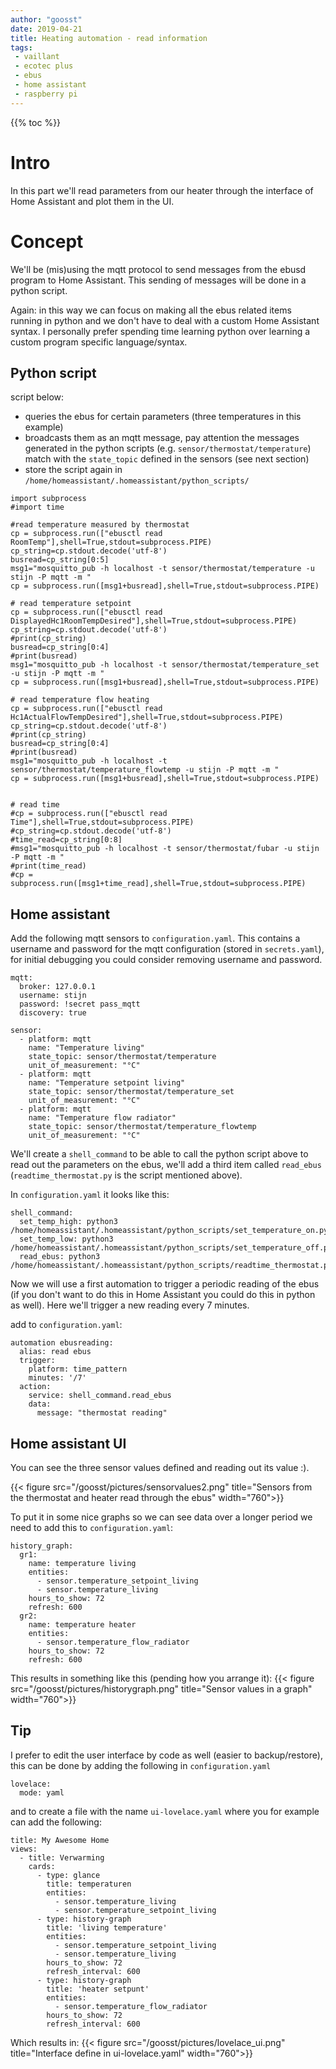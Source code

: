 ```yaml
---
author: "goosst"
date: 2019-04-21
title: Heating automation - read information
tags:
 - vaillant
 - ecotec plus
 - ebus
 - home assistant
 - raspberry pi
---
```


{{% toc %}}

# Intro
In this part we'll read parameters from our heater through the interface of Home Assistant and plot them in the UI.


# Concept

We'll be (mis)using the mqtt protocol to send messages from the ebusd program to Home Assistant. This sending of messages will be done in a python script.

Again: in this way we can focus on making all the ebus related items running in python and we don't have to deal with a custom Home Assistant syntax. I personally prefer spending time learning python over learning a custom program specific language/syntax.


## Python script

script below:

* queries the ebus for certain parameters (three temperatures in this example)
* broadcasts them as an mqtt message, pay attention the messages generated in the python scripts (e.g. `sensor/thermostat/temperature`) match with the `state_topic` defined in the sensors (see next section)
* store the script again in `/home/homeassistant/.homeassistant/python_scripts/`

```
import subprocess
#import time

#read temperature measured by thermostat
cp = subprocess.run(["ebusctl read RoomTemp"],shell=True,stdout=subprocess.PIPE)
cp_string=cp.stdout.decode('utf-8')
busread=cp_string[0:5]
msg1="mosquitto_pub -h localhost -t sensor/thermostat/temperature -u stijn -P mqtt -m "
cp = subprocess.run([msg1+busread],shell=True,stdout=subprocess.PIPE)

# read temperature setpoint
cp = subprocess.run(["ebusctl read DisplayedHc1RoomTempDesired"],shell=True,stdout=subprocess.PIPE)
cp_string=cp.stdout.decode('utf-8')
#print(cp_string)
busread=cp_string[0:4]
#print(busread)
msg1="mosquitto_pub -h localhost -t sensor/thermostat/temperature_set -u stijn -P mqtt -m "
cp = subprocess.run([msg1+busread],shell=True,stdout=subprocess.PIPE)

# read temperature flow heating
cp = subprocess.run(["ebusctl read Hc1ActualFlowTempDesired"],shell=True,stdout=subprocess.PIPE)
cp_string=cp.stdout.decode('utf-8')
#print(cp_string)
busread=cp_string[0:4]
#print(busread)
msg1="mosquitto_pub -h localhost -t sensor/thermostat/temperature_flowtemp -u stijn -P mqtt -m "
cp = subprocess.run([msg1+busread],shell=True,stdout=subprocess.PIPE)


# read time
#cp = subprocess.run(["ebusctl read Time"],shell=True,stdout=subprocess.PIPE)
#cp_string=cp.stdout.decode('utf-8')
#time_read=cp_string[0:8]
#msg1="mosquitto_pub -h localhost -t sensor/thermostat/fubar -u stijn -P mqtt -m "
#print(time_read)
#cp = subprocess.run([msg1+time_read],shell=True,stdout=subprocess.PIPE)
```


## Home assistant

Add the following mqtt sensors to `configuration.yaml`. This contains a username and password for the mqtt configuration (stored in `secrets.yaml`), for initial debugging you could consider removing username and password.

```
mqtt:
  broker: 127.0.0.1
  username: stijn
  password: !secret pass_mqtt
  discovery: true

sensor:
  - platform: mqtt
    name: "Temperature living"
    state_topic: sensor/thermostat/temperature
    unit_of_measurement: "°C"
  - platform: mqtt
    name: "Temperature setpoint living"
    state_topic: sensor/thermostat/temperature_set
    unit_of_measurement: "°C"
  - platform: mqtt
    name: "Temperature flow radiator"
    state_topic: sensor/thermostat/temperature_flowtemp
    unit_of_measurement: "°C"
```

We'll create a `shell_command` to be able to call the python script above to read out the parameters on the ebus, we'll add a third item called `read_ebus` (`readtime_thermostat.py` is the script mentioned above).

In `configuration.yaml` it looks like this:

```
shell_command:
  set_temp_high: python3 /home/homeassistant/.homeassistant/python_scripts/set_temperature_on.py
  set_temp_low: python3 /home/homeassistant/.homeassistant/python_scripts/set_temperature_off.py
  read_ebus: python3 /home/homeassistant/.homeassistant/python_scripts/readtime_thermostat.py
```

Now we will use a first automation to trigger a periodic reading of the ebus (if you don't want to do this in Home Assistant you could do this in python as well). Here we'll trigger a new reading every 7 minutes.

add to `configuration.yaml`:

```
automation ebusreading:
  alias: read ebus
  trigger:
    platform: time_pattern
    minutes: '/7'
  action:
    service: shell_command.read_ebus
    data:
      message: "thermostat reading"
```



## Home assistant UI

You can see the three sensor values defined and reading out its value :).

{{< figure src="/goosst/pictures/sensorvalues2.png" title="Sensors from the thermostat and heater read through the ebus" width="760">}}


To put it in some nice graphs so we can see data over a longer period we need to add this to `configuration.yaml`:


```
history_graph:
  gr1:
    name: temperature living
    entities:
      - sensor.temperature_setpoint_living
      - sensor.temperature_living
    hours_to_show: 72
    refresh: 600
  gr2:
    name: temperature heater
    entities:
      - sensor.temperature_flow_radiator
    hours_to_show: 72
    refresh: 600
```

This results in something like this (pending how you arrange it):
{{< figure src="/goosst/pictures/historygraph.png" title="Sensor values in a graph" width="760">}}

## Tip

I prefer to edit the user interface by code as well (easier to backup/restore), this can be done by adding the following in `configuration.yaml`

```
lovelace:
  mode: yaml
```

and to create a file with the name `ui-lovelace.yaml` where you for example can add the following:

```
title: My Awesome Home
views:
  - title: Verwarming
    cards:
      - type: glance
        title: temperaturen
        entities:
          - sensor.temperature_living
          - sensor.temperature_setpoint_living
      - type: history-graph
        title: 'living temperature'
        entities:
          - sensor.temperature_setpoint_living
          - sensor.temperature_living
        hours_to_show: 72
        refresh_interval: 600
      - type: history-graph
        title: 'heater setpunt'
        entities:
          - sensor.temperature_flow_radiator
        hours_to_show: 72
        refresh_interval: 600
```

Which results in:
{{< figure src="/goosst/pictures/lovelace_ui.png" title="Interface define in ui-lovelace.yaml" width="760">}}

<!-- {{< ama3 >}} -->
